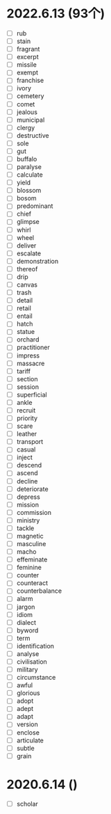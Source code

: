 # 2022.6.13 (93个)
- [ ] rub
- [ ] stain
- [ ] fragrant
- [ ] excerpt
- [ ] missile
- [ ] exempt
- [ ] franchise
- [ ] ivory
- [ ] cemetery
- [ ] comet
- [ ] jealous
- [ ] municipal
- [ ] clergy
- [ ] destructive
- [ ] sole
- [ ] gut
- [ ] buffalo
- [ ] paralyse
- [ ] calculate
- [ ] yield
- [ ] blossom
- [ ] bosom
- [ ] predominant
- [ ] chief
- [ ] glimpse
- [ ] whirl
- [ ] wheel
- [ ] deliver
- [ ] escalate
- [ ] demonstration
- [ ] thereof
- [ ] drip
- [ ] canvas
- [ ] trash
- [ ] detail
- [ ] retail
- [ ] entail
- [ ] hatch
- [ ] statue
- [ ] orchard
- [ ] practitioner
- [ ] impress
- [ ] massacre
- [ ] tariff
- [ ] section
- [ ] session
- [ ] superficial
- [ ] ankle
- [ ] recruit
- [ ] priority
- [ ] scare
- [ ] leather
- [ ] transport
- [ ] casual
- [ ] inject
- [ ] descend
- [ ] ascend
- [ ] decline
- [ ] deteriorate
- [ ] depress
- [ ] mission
- [ ] commission
- [ ] ministry
- [ ] tackle
- [ ] magnetic
- [ ] masculine
- [ ] macho
- [ ] effeminate
- [ ] feminine
- [ ] counter
- [ ] counteract
- [ ] counterbalance
- [ ] alarm
- [ ] jargon
- [ ] idiom
- [ ] dialect
- [ ] byword
- [ ] term
- [ ] identification
- [ ] analyse
- [ ] civilisation
- [ ] military
- [ ] circumstance
- [ ] awful
- [ ] glorious
- [ ] adopt
- [ ] adept
- [ ] adapt
- [ ] version
- [ ] enclose
- [ ] articulate
- [ ] subtle
- [ ] grain
# 2020.6.14 ()
- [ ] scholar
